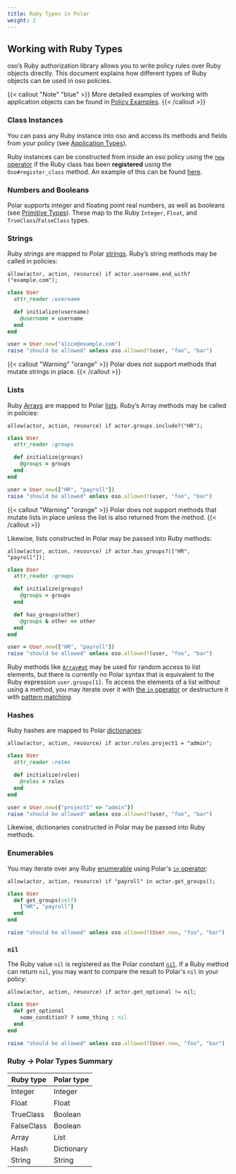 ```yaml
---
title: Ruby Types in Polar
weight: 2
---
```


[rb-array]: https://ruby-doc.org/core/Array.html
[rb-array-at]: https://ruby-doc.org/core/Array.html#method-i-at
[rb-enumerable]: https://ruby-doc.org/core/Enumerable.html

## Working with Ruby Types

oso’s Ruby authorization library allows you to write policy rules over Ruby
objects directly. This document explains how different types of Ruby objects
can be used in oso policies.

{{< callout "Note" "blue" >}}
More detailed examples of working with application objects can be found in
[Policy Examples](learn/examples).
{{< /callout >}}

### Class Instances

You can pass any Ruby instance into oso and access its methods and fields from
your policy (see [Application Types](learn/policies/application-types)).

Ruby instances can be constructed from inside an oso policy using the [`new`
operator](polar-syntax#new) if the Ruby class has been **registered** using the
`Oso#register_class` method. An example of this can be found
[here](learn/policies/application-types).

### Numbers and Booleans

Polar supports integer and floating point real numbers, as well as booleans
(see [Primitive Types](polar-syntax#primitive-types)). These map to the Ruby
`Integer`, `Float`, and `TrueClass`/`FalseClass` types.

### Strings

Ruby strings are mapped to Polar [strings](polar-syntax#strings). Ruby’s string
methods may be called in policies:

```polar
allow(actor, action, resource) if actor.username.end_with?("example.com");
```

```ruby
class User
  attr_reader :username

  def initialize(username)
    @username = username
  end
end

user = User.new("alice@example.com")
raise "should be allowed" unless oso.allowed?(user, "foo", "bar")
```

{{< callout "Warning" "orange" >}}
Polar does not support methods that mutate strings in place.
{{< /callout >}}

### Lists

Ruby [Arrays][rb-array] are mapped to Polar [lists](polar-syntax#lists). Ruby’s
Array methods may be called in policies:

```polar
allow(actor, action, resource) if actor.groups.include?("HR");
```

```ruby
class User
  attr_reader :groups

  def initialize(groups)
    @groups = groups
  end
end

user = User.new(["HR", "payroll"])
raise "should be allowed" unless oso.allowed?(user, "foo", "bar")
```

{{< callout "Warning" "orange" >}}
Polar does not support methods that mutate lists in place unless the list is
also returned from the method.
{{< /callout >}}

Likewise, lists constructed in Polar may be passed into Ruby methods:

```polar
allow(actor, action, resource) if actor.has_groups?(["HR", "payroll"]);
```

```ruby
class User
  attr_reader :groups

  def initialize(groups)
    @groups = groups
  end

  def has_groups(other)
    @groups & other == other
  end
end

user = User.new(["HR", "payroll"])
raise "should be allowed" unless oso.allowed?(user, "foo", "bar")
```

Ruby methods like [`Array#at`][rb-array-at] may be used for random access to
list elements, but there is currently no Polar syntax that is equivalent to the
Ruby expression `user.groups[1]`. To access the elements of a list without
using a method, you may iterate over it with [the `in`
operator](polar-syntax#in-list-membership) or destructure it with [pattern
matching](polar-syntax#patterns-and-matching).

### Hashes

Ruby hashes are mapped to Polar [dictionaries](polar-syntax#dictionaries):

```polar
allow(actor, action, resource) if actor.roles.project1 = "admin";
```

```ruby
class User
  attr_reader :roles

  def initialize(roles)
    @roles = roles
  end
end

user = User.new({"project1" => "admin"})
raise "should be allowed" unless oso.allowed?(user, "foo", "bar")
```

Likewise, dictionaries constructed in Polar may be passed into Ruby methods.

### Enumerables

You may iterate over any Ruby [enumerable][rb-enumerable] using Polar's [`in`
operator](polar-syntax#in-list-membership):

```polar
allow(actor, action, resource) if "payroll" in actor.get_groups();
```

```ruby
class User
  def get_groups(self)
    ["HR", "payroll"]
  end
end

raise "should be allowed" unless oso.allowed?(User.new, "foo", "bar")
```

### `nil`

The Ruby value `nil` is registered as the Polar constant
[`nil`](learn/policies/application-types#nil). If a Ruby method can return
`nil`, you may want to compare the result to Polar's `nil` in your policy:

```polar
allow(actor, action, resource) if actor.get_optional != nil;
```

```ruby
class User
  def get_optional
    some_condition? ? some_thing : nil
  end
end

raise "should be allowed" unless oso.allowed?(User.new, "foo", "bar")
```

### Ruby → Polar Types Summary

| Ruby type  | Polar type |
| ---------- | ---------- |
| Integer    | Integer    |
| Float      | Float      |
| TrueClass  | Boolean    |
| FalseClass | Boolean    |
| Array      | List       |
| Hash       | Dictionary |
| String     | String     |
